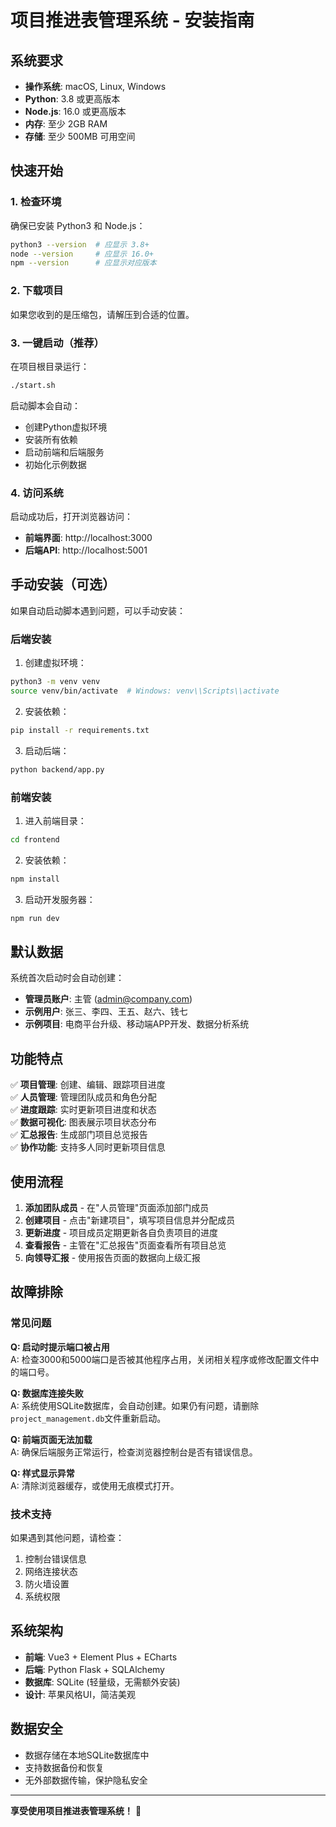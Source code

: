 # 项目推进表管理系统 - 安装指南

## 系统要求

- **操作系统**: macOS, Linux, Windows
- **Python**: 3.8 或更高版本
- **Node.js**: 16.0 或更高版本
- **内存**: 至少 2GB RAM
- **存储**: 至少 500MB 可用空间

## 快速开始

### 1. 检查环境

确保已安装 Python3 和 Node.js：

```bash
python3 --version  # 应显示 3.8+
node --version     # 应显示 16.0+
npm --version      # 应显示对应版本
```

### 2. 下载项目

如果您收到的是压缩包，请解压到合适的位置。

### 3. 一键启动（推荐）

在项目根目录运行：

```bash
./start.sh
```

启动脚本会自动：
- 创建Python虚拟环境
- 安装所有依赖
- 启动前端和后端服务
- 初始化示例数据

### 4. 访问系统

启动成功后，打开浏览器访问：

- **前端界面**: http://localhost:3000
- **后端API**: http://localhost:5001

## 手动安装（可选）

如果自动启动脚本遇到问题，可以手动安装：

### 后端安装

1. 创建虚拟环境：
```bash
python3 -m venv venv
source venv/bin/activate  # Windows: venv\\Scripts\\activate
```

2. 安装依赖：
```bash
pip install -r requirements.txt
```

3. 启动后端：
```bash
python backend/app.py
```

### 前端安装

1. 进入前端目录：
```bash
cd frontend
```

2. 安装依赖：
```bash
npm install
```

3. 启动开发服务器：
```bash
npm run dev
```

## 默认数据

系统首次启动时会自动创建：

- **管理员账户**: 主管 (admin@company.com)
- **示例用户**: 张三、李四、王五、赵六、钱七
- **示例项目**: 电商平台升级、移动端APP开发、数据分析系统

## 功能特点

✅ **项目管理**: 创建、编辑、跟踪项目进度  
✅ **人员管理**: 管理团队成员和角色分配  
✅ **进度跟踪**: 实时更新项目进度和状态  
✅ **数据可视化**: 图表展示项目状态分布  
✅ **汇总报告**: 生成部门项目总览报告  
✅ **协作功能**: 支持多人同时更新项目信息  

## 使用流程

1. **添加团队成员** - 在"人员管理"页面添加部门成员
2. **创建项目** - 点击"新建项目"，填写项目信息并分配成员
3. **更新进度** - 项目成员定期更新各自负责项目的进度
4. **查看报告** - 主管在"汇总报告"页面查看所有项目总览
5. **向领导汇报** - 使用报告页面的数据向上级汇报

## 故障排除

### 常见问题

**Q: 启动时提示端口被占用**  
A: 检查3000和5000端口是否被其他程序占用，关闭相关程序或修改配置文件中的端口号。

**Q: 数据库连接失败**  
A: 系统使用SQLite数据库，会自动创建。如果仍有问题，请删除`project_management.db`文件重新启动。

**Q: 前端页面无法加载**  
A: 确保后端服务正常运行，检查浏览器控制台是否有错误信息。

**Q: 样式显示异常**  
A: 清除浏览器缓存，或使用无痕模式打开。

### 技术支持

如果遇到其他问题，请检查：

1. 控制台错误信息
2. 网络连接状态
3. 防火墙设置
4. 系统权限

## 系统架构

- **前端**: Vue3 + Element Plus + ECharts
- **后端**: Python Flask + SQLAlchemy
- **数据库**: SQLite (轻量级，无需额外安装)
- **设计**: 苹果风格UI，简洁美观

## 数据安全

- 数据存储在本地SQLite数据库中
- 支持数据备份和恢复
- 无外部数据传输，保护隐私安全

---

**享受使用项目推进表管理系统！** 🎉
